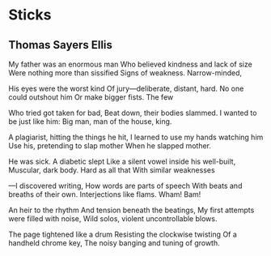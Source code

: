 # Sticks
## Thomas Sayers Ellis
My father was an enormous man
Who believed kindness and lack of size
Were nothing more than sissified
Signs of weakness. Narrow-minded,

His eyes were the worst kind
Of jury—deliberate, distant, hard.
No one could outshout him
Or make bigger fists. The few

Who tried got taken for bad,
Beat down, their bodies slammed.
I wanted to be just like him:
Big man, man of the house, king.

A plagiarist, hitting the things he hit,
I learned to use my hands watching him
Use his, pretending to slap mother
When he slapped mother.

He was sick. A diabetic slept
Like a silent vowel inside his well-built,
Muscular, dark body. Hard as all that
With similar weaknesses

—I discovered writing,
How words are parts of speech
With beats and breaths of their own.
Interjections like flams. Wham! Bam!

An heir to the rhythm
And tension beneath the beatings,
My first attempts were filled with noise,
Wild solos, violent uncontrollable blows.

The page tightened like a drum
Resisting the clockwise twisting
Of a handheld chrome key,
The noisy banging and tuning of growth.